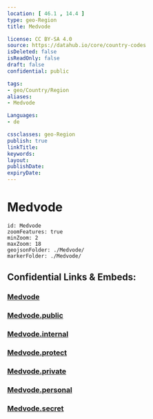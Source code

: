 ```yaml
---
location: [ 46.1 , 14.4 ] 
type: geo-Region
title: Medvode

license: CC BY-SA 4.0
source: https://datahub.io/core/country-codes
isDeleted: false
isReadOnly: false
draft: false
confidential: public

tags:
- geo/Country/Region
aliases:
- Medvode

Languages:
- de

cssclasses: geo-Region
publish: true
linkTitle: 
keywords: 
layout: 
publishDate: 
expiryDate: 
---
```


# Medvode

```leaflet
id: Medvode
zoomFeatures: true 
minZoom: 2 
maxZoom: 18
geojsonFolder: ./Medvode/
markerFolder: ./Medvode/
```


## Confidential Links & Embeds: 

### [Medvode](/_Standards/Earth/Continent/Europe/Europe~Central/Slovenia/Regions~Slovenia/Osrednje_slovenska/counties~Osrednjeslovenska/Medvode.md) 

### [Medvode.public](/_public/Earth/Continent/Europe/Europe~Central/Slovenia/Regions~Slovenia/Osrednje_slovenska/counties~Osrednjeslovenska/Medvode.public.md) 

### [Medvode.internal](/_internal/Earth/Continent/Europe/Europe~Central/Slovenia/Regions~Slovenia/Osrednje_slovenska/counties~Osrednjeslovenska/Medvode.internal.md) 

### [Medvode.protect](/_protect/Earth/Continent/Europe/Europe~Central/Slovenia/Regions~Slovenia/Osrednje_slovenska/counties~Osrednjeslovenska/Medvode.protect.md) 

### [Medvode.private](/_private/Earth/Continent/Europe/Europe~Central/Slovenia/Regions~Slovenia/Osrednje_slovenska/counties~Osrednjeslovenska/Medvode.private.md) 

### [Medvode.personal](/_personal/Earth/Continent/Europe/Europe~Central/Slovenia/Regions~Slovenia/Osrednje_slovenska/counties~Osrednjeslovenska/Medvode.personal.md) 

### [Medvode.secret](/_secret/Earth/Continent/Europe/Europe~Central/Slovenia/Regions~Slovenia/Osrednje_slovenska/counties~Osrednjeslovenska/Medvode.secret.md)

